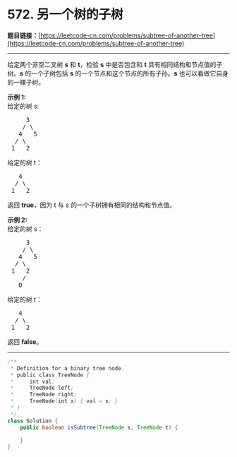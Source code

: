 # 572. 另一个树的子树

**题目链接：**[https://leetcode-cn.com/problems/subtree-of-another-tree](https://leetcode-cn.com/problems/subtree-of-another-tree)

---

<div class="content__1Y2H">
 <div class="notranslate">
  <p>给定两个非空二叉树 <strong>s</strong> 和 <strong>t</strong>，检验&nbsp;<strong>s</strong> 中是否包含和 <strong>t</strong> 具有相同结构和节点值的子树。<strong>s</strong> 的一个子树包括 <strong>s</strong> 的一个节点和这个节点的所有子孙。<strong>s</strong> 也可以看做它自身的一棵子树。</p> 
  <p><strong>示例 1:</strong><br> 给定的树 s:</p> 
  <pre class="language-text">     3
    / \
   4   5
  / \
 1   2
</pre> 
  <p>给定的树 t：</p> 
  <pre class="language-text">   4 
  / \
 1   2
</pre> 
  <p>返回 <strong>true</strong>，因为 t 与 s 的一个子树拥有相同的结构和节点值。</p> 
  <p><strong>示例 2:</strong><br> 给定的树 s：</p> 
  <pre class="language-text">     3
    / \
   4   5
  / \
 1   2
    /
   0
</pre> 
  <p>给定的树 t：</p> 
  <pre class="language-text">   4
  / \
 1   2
</pre> 
  <p>返回 <strong>false</strong>。</p> 
 </div>
</div>

---

```java
/**
 * Definition for a binary tree node.
 * public class TreeNode {
 *     int val;
 *     TreeNode left;
 *     TreeNode right;
 *     TreeNode(int x) { val = x; }
 * }
 */
class Solution {
    public boolean isSubtree(TreeNode s, TreeNode t) {
        
    }
}
```